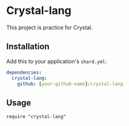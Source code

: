 # Crystal-lang

This project is practice for Crystal.

## Installation

Add this to your application's `shard.yml`:

```yaml
dependencies:
  crystal-lang:
    github: [your-github-name]/crystal-lang
```

## Usage

```crystal
require "crystal-lang"
```

